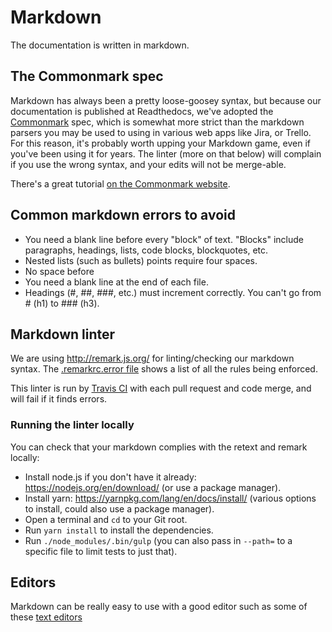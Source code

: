 # Markdown

The documentation is written in markdown.

## The Commonmark spec

Markdown has always been a pretty loose-goosey syntax, but because our documentation is published at Readthedocs, we've adopted the [Commonmark](http://commonmark.org/) spec, which is somewhat more strict than the markdown parsers you may be used to using in various web apps like Jira, or Trello. For this reason, it's probably worth upping your Markdown game, even if you've been using it for years. The linter (more on that below) will complain if you use the wrong syntax, and your edits will not be merge-able.

There's a great tutorial [on the Commonmark website](http://commonmark.org/help/tutorial/).

## Common markdown errors to avoid

*   You need a blank line before every "block" of text. "Blocks" include paragraphs, headings, lists, code blocks, blockquotes, etc.
*   Nested lists (such as bullets) points require four spaces.
*   No space before
*   You need a blank line at the end of each file.
*   Headings (#, ##, ###, etc.) must increment correctly. You can't go from # (h1) to ### (h3).

## Markdown linter

We are using <http://remark.js.org/> for linting/checking our markdown syntax. The [.remarkrc.error file](https://github.com/CivicActions/handbook/blob/master/.remarkrc.error) shows a list of all the rules being enforced.

This linter is run by [Travis CI](travis-ci.md) with each pull request and code merge, and will fail if it finds errors.

### Running the linter locally

You can check that your markdown complies with the retext and remark locally:

*   Install node.js if you don't have it already: <https://nodejs.org/en/download/> (or use a package manager).
*   Install yarn: <https://yarnpkg.com/lang/en/docs/install/> (various options to install, could also use a package manager).
*   Open a terminal and `cd` to your Git root.
*   Run `yarn install` to install the dependencies.
*   Run `./node_modules/.bin/gulp` (you can also pass in `--path=` to a specific file to limit tests to just that).

## Editors

Markdown can be really easy to use with a good editor such as some of these [text editors](../04-how-we-work/tools/text-editors.md)
